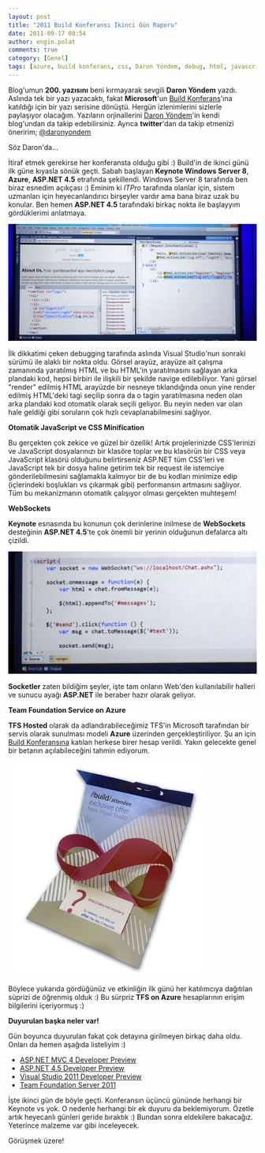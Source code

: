 ```yaml
---
layout: post
title: "2011 Build Konferansı İkinci Gün Raporu"
date: 2011-09-17 08:54
author: engin.polat
comments: true
category: [Genel]
tags: [azure, build konferans, css, Daron Yöndem, debug, html, javascript, microsoft, minify, performans, team foundation service, tfs, visual studio, websocket, windows8]
---
```

Blog'umun **200. yazısını** beni kırmayarak sevgili **Daron Yöndem** yazdı. Aslında tek bir yazı yazacaktı, fakat **Microsoft**'un <a href="http://www.buildwindows.com/" target="_blank">Build Konferans</a>'ına katıldığı için bir yazı serisine dönüştü. Hergün izlenimlerini  sizlerle paylaşıyor olacağım. Yazıların orjinallerini <a href="http://daron.yondem.com" target="_blank">Daron Yöndem</a>'in kendi blog'undan da takip edebilirsiniz. Ayrıca **twitter**'dan da takip etmenizi öneririm; <a href="http://twitter.com/daronyondem" title="Twitter / Daron Yöndem" target="_blank">@daronyondem</a>

Söz Daron'da...<!--more-->

İtiraf etmek gerekirse her konferansta olduğu gibi :) Build'in de ikinci günü ilk güne kıyasla sönük geçti. Sabah başlayan **Keynote Windows Server 8**, **Azure**, **ASP.NET 4.5** etrafında şekillendi. Windows Server 8 tarafında ben biraz esnedim açıkçası :) Eminim ki *ITPro* tarafında olanlar için, sistem uzmanları için heyecanlandırıcı birşeyler vardır ama bana biraz uzak bu konular. Ben hemen **ASP.NET 4.5** tarafındaki birkaç nokta ile başlayyım gördüklerimi anlatmaya.

![Microsoft Build Konferans](/assets/uploads/2011/09/build_2_01.jpg "Microsoft Build Konferans")

İlk dikkatimi çeken debugging tarafında aslında Visual Studio'nun sonraki sürümü ile alaklı bir nokta oldu. Görsel arayüz, arayüze ait çalışma zamanında yaratılmış HTML ve bu HTML'in yaratılmasını sağlayan arka plandaki kod, hepsi birbiri ile ilişkili bir şekilde navige edilebiliyor. Yani görsel "render" edilmiş HTML arayüzde bir nesneye tıklandığında onun yine render edilmiş HTML'deki tagi seçilip sonra da o tagin yaratılmasına neden olan arka plandaki kod otomatik olarak seçili geliyor. Bu neyin neden var olan hale geldiği gibi soruların çok hızlı cevaplanabilmesini sağlıyor.

**Otomatik JavaScript ve CSS Minification**

Bu gerçekten çok zekice ve güzel bir özellik! Artık projelerinizde CSS'lerinizi ve JavaScript dosyalarınızı bir klasöre toplar ve bu klasörün bir CSS veya JavaScript klasörü olduğunu belirtirseniz ASP.NET tüm CSS'leri ve JavaScript tek bir dosya haline getirim tek bir request ile istemciye gönderilebilmesini sağlamakla kalmıyor bir de bu kodları minimize edip (içlerindeki boşlukları vs çıkarmak gibi) performansın artmasını sağlıyor. Tüm bu mekanizmanın otomatik çalışıyor olması gerçekten muhteşem!

**WebSockets**

**Keynote** esnasında bu konunun çok derinlerine inilmese de **WebSockets** desteğinin **ASP.NET 4.5**'te çok önemli bir yerinin olduğunun defalarca altı çizildi.

![Microsoft Build Konferans](/assets/uploads/2011/09/build_2_02.jpg "Microsoft Build Konferans")

**Socketler** zaten bildiğim şeyler, işte tam onların Web'den kullanılabilir halleri ve sunucu ayağı **ASP.NET** ile beraber hazır olarak geliyor.

**Team Foundation Service on Azure**

**TFS Hosted** olarak da adlandırabileceğimiz TFS'in Microsoft tarafından bir servis olarak sunulması modeli **Azure** üzerinden gerçekleştiriliyor. Şu an için <a href="http://www.buildwindows.com/" target="_blank">Build Konferansına</a> katılan herkese birer hesap verildi. Yakın gelecekte genel bir betanın açılabileceğini tahmin ediyorum.

![Microsoft Build Konferans](/assets/uploads/2011/09/build_2_03.jpg "Microsoft Build Konferans")

Böylece yukarıda gördüğünüz ve etkinliğin ilk günü her katılımcıya dağıtılan süprizi de öğrenmiş olduk :) Bu sürpriz **TFS on Azure** hesaplarının erişim bilgilerini içeriyormuş :)

**Duyurulan başka neler var!**

Gün boyunca duyurulan fakat çok detayına girilmeyen birkaç daha oldu. Onları da hemen aşağıda listeliyim :)



*   <a href="http://www.asp.net/mvc/mvc4" target="_blank">ASP.NET MVC 4 Developer Preview</a>
*   <a href="http://go.microsoft.com/fwlink/?LinkId=228707" target="_blank">ASP.NET 4.5 Developer Preview</a>
*   <a href="http://go.microsoft.com/fwlink/?LinkId=225709" target="_blank">Visual Studio 2011 Developer Preview</a>
*   <a href="http://go.microsoft.com/fwlink/?LinkId=225714" target="_blank">Team Foundation Server 2011</a>

İşte ikinci gün de böyle geçti. Konferansın üçüncü gününde herhangi bir Keynote vs yok. O nedenle herhangi bir ek duyuru da beklemiyorum. Özetle artık heyecanlı günleri geride bıraktık :) Bundan sonra eldekilere bakacağız. Yeterince malzeme var gibi inceleyecek.

Görüşmek üzere!

